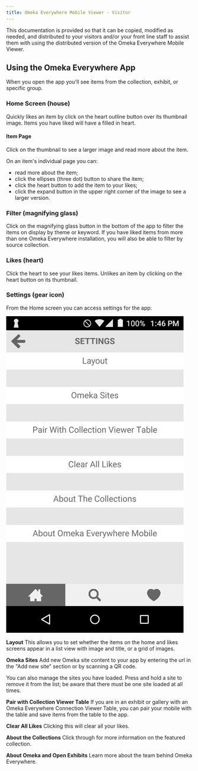 ```yaml
---
title: Omeka Everywhere Mobile Viewer - Visitor
---
```


This documentation is provided so that it can be copied, modified as needed, and distributed to your visitors and/or your front line staff to assist them with using the distributed version of the Omeka Everywhere Mobile Viewer.

Using the Omeka Everywhere App
------------------------------

When you open the app you'll see items from the collection, exhibit, or specific group. 

### Home Screen (house)

Quickly likes an item by click on the heart outline button over its thumbnail image. Items you have liked will have a filled in heart. 

#### Item Page 
Click on the thumbnail to see a larger image and read more about the item.

On an item's individual page you can:
- read more about the item;
- click the ellipses (three dot) button to share the item;
- click the heart button to add the item to your likes;
- click the expand button in the upper right corner of the image to see a larger version.

### Filter (magnifying glass) 

Click on the magnifying glass button in the bottom of the app to filter the items on display by theme or keyword. If you have liked items from more than one Omeka Everywhere installation, you will also be able to filter by source collection.

### Likes (heart)
Click the heart to see your likes items. Unlikes an item by clicking on the heart button on its thumbnail.

### Settings (gear icon)

From the Home screen you can access settings for the app:

![Settings screen, a gray background with lighter white bars for each of the options listed below.](../mobile/settingsscreen.png)

**Layout** This allows you to set whether the items on the home and likes screens appear in a list view with image and title, or a grid of images.

**Omeka Sites** Add new Omeka site content to your app by entering the url in the "Add new site" section or by scanning a QR code. 

You can also manage the sites you have loaded. Press and hold a site to remove it from the list; be aware that there must be one site loaded at all times.

**Pair with Collection Viewer Table** If you are in an exhibit or gallery with an Omeka Everywhere Connection Viewer Table, you can pair your mobile with the table and save items from the table to the app.

**Clear All Likes** Clicking this will clear all your likes.

**About the Collections** Click through for more information on the featured collection.

**About Omeka and Open Exhibits** Learn more about the team behind Omeka Everywhere.

